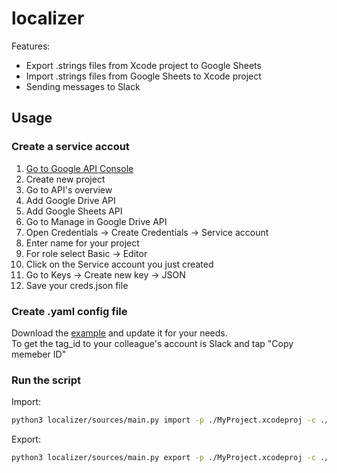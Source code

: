 # localizer

Features:

- Export .strings files from Xcode project to Google Sheets
- Import .strings files from Google Sheets to Xcode project
- Sending messages to Slack

## Usage

### Create a service accout

1. [Go to Google API Console](https://console.cloud.google.com/apis/dashboard)
2. Create new project
3. Go to API's overview
4. Add Google Drive API
5. Add Google Sheets API
6. Go to Manage in Google Drive API
7. Open Credentials -> Create Credentials -> Service account
8. Enter name for your project
9. For role select Basic -> Editor
10. Click on the Service account you just created
11. Go to Keys -> Create new key -> JSON
12. Save your creds.json file

### Create .yaml config file

Download the [example](https://github.com/KOMA-Inc/localizer/blob/main/config_example.yml) and update it for your needs.  
To get the tag_id to your colleague's account is Slack and tap "Copy memeber ID"

### Run the script

Import:
```bash
python3 localizer/sources/main.py import -p ./MyProject.xcodeproj -c ./creds.json -y ./lconfig.yml
```

Export:
```bash
python3 localizer/sources/main.py export -p ./MyProject.xcodeproj -c ./creds.json -y ./lconfig.yml
```
